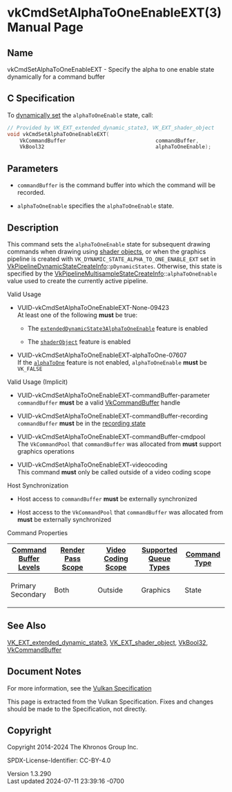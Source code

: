 # vkCmdSetAlphaToOneEnableEXT(3) Manual Page

## Name

vkCmdSetAlphaToOneEnableEXT - Specify the alpha to one enable state
dynamically for a command buffer



## <a href="#_c_specification" class="anchor"></a>C Specification

To <a
href="https://registry.khronos.org/vulkan/specs/1.3-extensions/html/vkspec.html#pipelines-dynamic-state"
target="_blank" rel="noopener">dynamically set</a> the
`alphaToOneEnable` state, call:

``` c
// Provided by VK_EXT_extended_dynamic_state3, VK_EXT_shader_object
void vkCmdSetAlphaToOneEnableEXT(
    VkCommandBuffer                             commandBuffer,
    VkBool32                                    alphaToOneEnable);
```

## <a href="#_parameters" class="anchor"></a>Parameters

- `commandBuffer` is the command buffer into which the command will be
  recorded.

- `alphaToOneEnable` specifies the `alphaToOneEnable` state.

## <a href="#_description" class="anchor"></a>Description

This command sets the `alphaToOneEnable` state for subsequent drawing
commands when drawing using <a
href="https://registry.khronos.org/vulkan/specs/1.3-extensions/html/vkspec.html#shaders-objects"
target="_blank" rel="noopener">shader objects</a>, or when the graphics
pipeline is created with `VK_DYNAMIC_STATE_ALPHA_TO_ONE_ENABLE_EXT` set
in
[VkPipelineDynamicStateCreateInfo](https://registry.khronos.org/vulkan/specs/1.3-extensions/man/html/VkPipelineDynamicStateCreateInfo.html)::`pDynamicStates`.
Otherwise, this state is specified by the
[VkPipelineMultisampleStateCreateInfo](https://registry.khronos.org/vulkan/specs/1.3-extensions/man/html/VkPipelineMultisampleStateCreateInfo.html)::`alphaToOneEnable`
value used to create the currently active pipeline.

Valid Usage

- <a href="#VUID-vkCmdSetAlphaToOneEnableEXT-None-09423"
  id="VUID-vkCmdSetAlphaToOneEnableEXT-None-09423"></a>
  VUID-vkCmdSetAlphaToOneEnableEXT-None-09423  
  At least one of the following **must** be true:

  - The
    [`extendedDynamicState3AlphaToOneEnable`](#features-extendedDynamicState3AlphaToOneEnable)
    feature is enabled

  - The [`shaderObject`](#features-shaderObject) feature is enabled

- <a href="#VUID-vkCmdSetAlphaToOneEnableEXT-alphaToOne-07607"
  id="VUID-vkCmdSetAlphaToOneEnableEXT-alphaToOne-07607"></a>
  VUID-vkCmdSetAlphaToOneEnableEXT-alphaToOne-07607  
  If the <a
  href="https://registry.khronos.org/vulkan/specs/1.3-extensions/html/vkspec.html#features-alphaToOne"
  target="_blank" rel="noopener"><code>alphaToOne</code></a> feature is
  not enabled, `alphaToOneEnable` **must** be `VK_FALSE`

Valid Usage (Implicit)

- <a href="#VUID-vkCmdSetAlphaToOneEnableEXT-commandBuffer-parameter"
  id="VUID-vkCmdSetAlphaToOneEnableEXT-commandBuffer-parameter"></a>
  VUID-vkCmdSetAlphaToOneEnableEXT-commandBuffer-parameter  
  `commandBuffer` **must** be a valid
  [VkCommandBuffer](https://registry.khronos.org/vulkan/specs/1.3-extensions/man/html/VkCommandBuffer.html) handle

- <a href="#VUID-vkCmdSetAlphaToOneEnableEXT-commandBuffer-recording"
  id="VUID-vkCmdSetAlphaToOneEnableEXT-commandBuffer-recording"></a>
  VUID-vkCmdSetAlphaToOneEnableEXT-commandBuffer-recording  
  `commandBuffer` **must** be in the [recording
  state](#commandbuffers-lifecycle)

- <a href="#VUID-vkCmdSetAlphaToOneEnableEXT-commandBuffer-cmdpool"
  id="VUID-vkCmdSetAlphaToOneEnableEXT-commandBuffer-cmdpool"></a>
  VUID-vkCmdSetAlphaToOneEnableEXT-commandBuffer-cmdpool  
  The `VkCommandPool` that `commandBuffer` was allocated from **must**
  support graphics operations

- <a href="#VUID-vkCmdSetAlphaToOneEnableEXT-videocoding"
  id="VUID-vkCmdSetAlphaToOneEnableEXT-videocoding"></a>
  VUID-vkCmdSetAlphaToOneEnableEXT-videocoding  
  This command **must** only be called outside of a video coding scope

Host Synchronization

- Host access to `commandBuffer` **must** be externally synchronized

- Host access to the `VkCommandPool` that `commandBuffer` was allocated
  from **must** be externally synchronized

Command Properties

<table class="tableblock frame-all grid-all stretch">
<colgroup>
<col style="width: 20%" />
<col style="width: 20%" />
<col style="width: 20%" />
<col style="width: 20%" />
<col style="width: 20%" />
</colgroup>
<thead>
<tr>
<th class="tableblock halign-left valign-top"><a
href="#VkCommandBufferLevel">Command Buffer Levels</a></th>
<th class="tableblock halign-left valign-top"><a
href="#vkCmdBeginRenderPass">Render Pass Scope</a></th>
<th class="tableblock halign-left valign-top"><a
href="#vkCmdBeginVideoCodingKHR">Video Coding Scope</a></th>
<th class="tableblock halign-left valign-top"><a
href="#VkQueueFlagBits">Supported Queue Types</a></th>
<th class="tableblock halign-left valign-top"><a
href="#fundamentals-queueoperation-command-types">Command Type</a></th>
</tr>
</thead>
<tbody>
<tr>
<td class="tableblock halign-left valign-top"><p>Primary<br />
Secondary</p></td>
<td class="tableblock halign-left valign-top"><p>Both</p></td>
<td class="tableblock halign-left valign-top"><p>Outside</p></td>
<td class="tableblock halign-left valign-top"><p>Graphics</p></td>
<td class="tableblock halign-left valign-top"><p>State</p></td>
</tr>
</tbody>
</table>

## <a href="#_see_also" class="anchor"></a>See Also

[VK_EXT_extended_dynamic_state3](https://registry.khronos.org/vulkan/specs/1.3-extensions/man/html/VK_EXT_extended_dynamic_state3.html),
[VK_EXT_shader_object](https://registry.khronos.org/vulkan/specs/1.3-extensions/man/html/VK_EXT_shader_object.html),
[VkBool32](https://registry.khronos.org/vulkan/specs/1.3-extensions/man/html/VkBool32.html), [VkCommandBuffer](https://registry.khronos.org/vulkan/specs/1.3-extensions/man/html/VkCommandBuffer.html)

## <a href="#_document_notes" class="anchor"></a>Document Notes

For more information, see the <a
href="https://registry.khronos.org/vulkan/specs/1.3-extensions/html/vkspec.html#vkCmdSetAlphaToOneEnableEXT"
target="_blank" rel="noopener">Vulkan Specification</a>

This page is extracted from the Vulkan Specification. Fixes and changes
should be made to the Specification, not directly.

## <a href="#_copyright" class="anchor"></a>Copyright

Copyright 2014-2024 The Khronos Group Inc.

SPDX-License-Identifier: CC-BY-4.0

Version 1.3.290  
Last updated 2024-07-11 23:39:16 -0700

